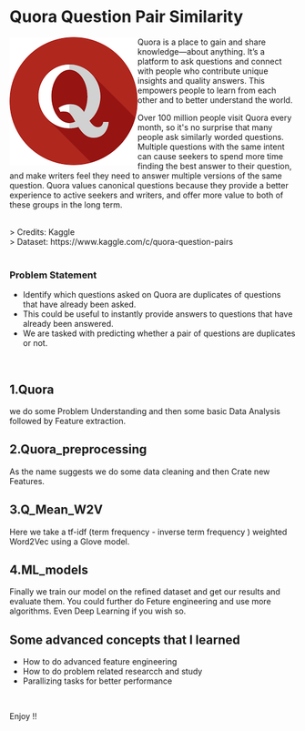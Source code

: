 # Quora Question Pair Similarity

<img src="/Images/quora.png" align="left" >

<p>Quora is a place to gain and share knowledge—about anything. It’s a platform to ask questions and connect with people who contribute unique insights and quality answers. This empowers people to learn from each other and to better understand the world.</p>
<p>
Over 100 million people visit Quora every month, so it's no surprise that many people ask similarly worded questions. Multiple questions with the same intent can cause seekers to spend more time finding the best answer to their question, and make writers feel they need to answer multiple versions of the same question. Quora values canonical questions because they provide a better experience to active seekers and writers, and offer more value to both of these groups in the long term.
</p>
<br>
> Credits: Kaggle <br>
> Dataset: https://www.kaggle.com/c/quora-question-pairs <br> <br>

### Problem Statement 
- Identify which questions asked on Quora are duplicates of questions that have already been asked. 
- This could be useful to instantly provide answers to questions that have already been answered. 
- We are tasked with predicting whether a pair of questions are duplicates or not.

<br>

## 1.Quora
we do some Problem Understanding and then some basic Data Analysis followed by Feature extraction.

## 2.Quora_preprocessing
As the name suggests we do some data cleaning and then Crate new Features.

## 3.Q_Mean_W2V
Here we take a tf-idf (term frequency - inverse term frequency ) weighted Word2Vec using a Glove model.

## 4.ML_models
Finally we train our model on the refined dataset and get our results and evaluate them. You could further do Feture engineering and use more algorithms.
Even Deep Learning if you wish so.

## Some advanced concepts that I learned
- How to do advanced feature engineering <br>
- How to do problem related researcch and study <br>
- Parallizing tasks for better performance

<br>

Enjoy !!
